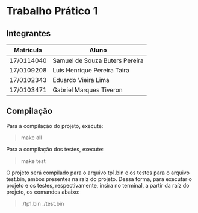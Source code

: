 # Trabalho Prático 1
## Integrantes
| Matrícula | Aluno |
| -- | -- |
| 17/0114040  |  Samuel de Souza Buters Pereira |
| 17/0109208 | Luís Henrique Pereira Taira |
| 17/0102343 | Eduardo Vieira Lima |
| 17/0103471 | Gabriel Marques Tiveron |

## Compilação
Para a compilação do projeto, execute:
> make all

Para a compilação dos testes, execute:
> make test

O projeto será compilado para o arquivo tp1.bin e os testes para o arquivo test.bin, ambos presentes na raíz do projeto. Dessa forma, para executar o projeto e os testes, respectivamente, insira no terminal, a partir da raíz do projeto, os comandos abaixo:
> ./tp1.bin
> ./test.bin

